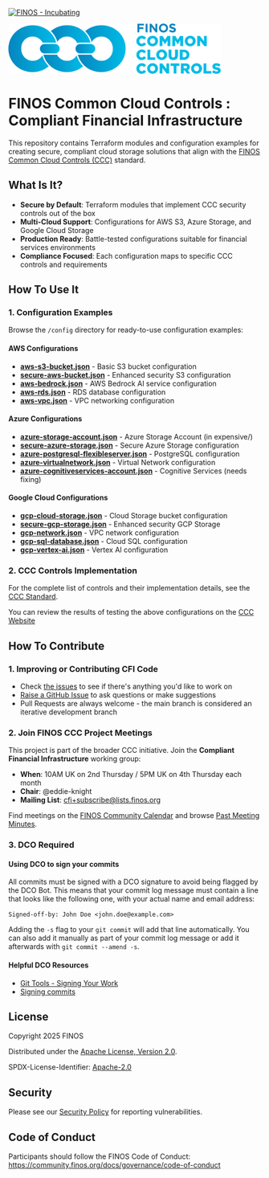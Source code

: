 <!-- markdownlint-disable MD041 -->

[![FINOS - Incubating](https://cdn.jsdelivr.net/gh/finos/contrib-toolbox@master/images/badge-incubating.svg)](https://finosfoundation.atlassian.net/wiki/display/FINOS/Incubating)

<!-- markdownlint-enable MD041 -->

<a href="https://ccc.finos.org"><img height="100px" src="https://github.com/finos/branding/blob/master/project-logos/active-project-logos/FINOS%20Common%20Cloud%20Controls%20Logo/Horizontal/2023_FinosCCC_Horizontal.svg?raw=true" alt="CCC Logo"/></a>

# FINOS Common Cloud Controls : Compliant Financial Infrastructure

This repository contains Terraform modules and configuration examples for creating secure, compliant cloud storage solutions that align with the [FINOS Common Cloud Controls (CCC)](https://ccc.finos.org) standard.

## What Is It?

- **Secure by Default**: Terraform modules that implement CCC security controls out of the box
- **Multi-Cloud Support**: Configurations for AWS S3, Azure Storage, and Google Cloud Storage
- **Production Ready**: Battle-tested configurations suitable for financial services environments
- **Compliance Focused**: Each configuration maps to specific CCC controls and requirements

## How To Use It

### 1. Configuration Examples

Browse the `/config` directory for ready-to-use configuration examples:

#### AWS Configurations

- **[aws-s3-bucket.json](config/aws-s3-bucket.json)** - Basic S3 bucket configuration
- **[secure-aws-bucket.json](config/secure-aws-bucket.json)** - Enhanced security S3 configuration
- **[aws-bedrock.json](config/aws-bedrock.json)** - AWS Bedrock AI service configuration
- **[aws-rds.json](config/aws-rds.json)** - RDS database configuration
- **[aws-vpc.json](config/aws-vpc.json)** - VPC networking configuration

#### Azure Configurations

- **[azure-storage-account.json](config/azure-storage-account.json)** - Azure Storage Account (in expensive/)
- **[secure-azure-storage.json](config/secure-azure-storage.json)** - Secure Azure Storage configuration
- **[azure-postgresql-flexibleserver.json](config/azure-postgresql-flexibleserver.json)** - PostgreSQL configuration
- **[azure-virtualnetwork.json](config/azure-virtualnetwork.json)** - Virtual Network configuration
- **[azure-cognitiveservices-account.json](config/broken/azure-cognitiveservices-account.json)** - Cognitive Services (needs fixing)

#### Google Cloud Configurations

- **[gcp-cloud-storage.json](config/gcp-cloud-storage.json)** - Cloud Storage bucket configuration
- **[secure-gcp-storage.json](config/secure-gcp-storage.json)** - Enhanced security GCP Storage
- **[gcp-network.json](config/gcp-network.json)** - VPC network configuration
- **[gcp-sql-database.json](config/gcp-sql-database.json)** - Cloud SQL configuration
- **[gcp-vertex-ai.json](config/gcp-vertex-ai.json)** - Vertex AI configuration

### 2. CCC Controls Implementation

For the complete list of controls and their implementation details, see the [CCC Standard](https://ccc.finos.org).

You can review the results of testing the above configurations on the [CCC Website](ccc.finos.org/cfi)

## How To Contribute

### 1. Improving or Contributing CFI Code

- Check [the issues](https://github.com/finos-labs/ccc-cfi-compiance/issues) to see if there's anything you'd like to work on
- [Raise a GitHub Issue](https://github.com/finos-labs/ccc-cfi-compliance/issues/new/choose) to ask questions or make suggestions
- Pull Requests are always welcome - the main branch is considered an iterative development branch

### 2. Join FINOS CCC Project Meetings

This project is part of the broader CCC initiative. Join the **Compliant Financial Infrastructure** working group:

- **When**: 10AM UK on 2nd Thursday / 5PM UK on 4th Thursday each month
- **Chair**: @eddie-knight
- **Mailing List**: [cfi+subscribe@lists.finos.org](mailto:cfi+subscribe@lists.finos.org)

Find meetings on the [FINOS Community Calendar](https://finos.org/calendar) and browse [Past Meeting Minutes](https://github.com/finos/common-cloud-controls/labels/meeting).

### 3. DCO Required

#### Using DCO to sign your commits

All commits must be signed with a DCO signature to avoid being flagged by the DCO Bot. This means that your commit log message must contain a line that looks like the following one, with your actual name and email address:

```
Signed-off-by: John Doe <john.doe@example.com>
```

Adding the `-s` flag to your `git commit` will add that line automatically. You can also add it manually as part of your commit log message or add it afterwards with `git commit --amend -s`.

#### Helpful DCO Resources

- [Git Tools - Signing Your Work](https://git-scm.com/book/en/v2/Git-Tools-Signing-Your-Work)
- [Signing commits
  ](https://docs.github.com/en/github/authenticating-to-github/signing-commits)

## License

Copyright 2025 FINOS

Distributed under the [Apache License, Version 2.0](http://www.apache.org/licenses/LICENSE-2.0).

SPDX-License-Identifier: [Apache-2.0](https://spdx.org/licenses/Apache-2.0)

## Security

Please see our [Security Policy](SECURITY.md) for reporting vulnerabilities.

## Code of Conduct

Participants should follow the FINOS Code of Conduct: <https://community.finos.org/docs/governance/code-of-conduct>
